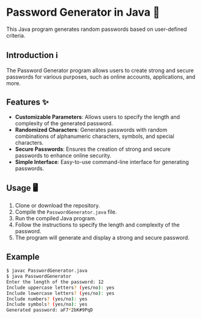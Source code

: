# Password Generator in Java 🎉

This Java program generates random passwords based on user-defined criteria.

## Introduction ℹ️

The Password Generator program allows users to create strong and secure passwords for various purposes, such as online accounts, applications, and more.

## Features ✨

- **Customizable Parameters**: Allows users to specify the length and complexity of the generated password.
- **Randomized Characters**: Generates passwords with random combinations of alphanumeric characters, symbols, and special characters.
- **Secure Passwords**: Ensures the creation of strong and secure passwords to enhance online security.
- **Simple Interface**: Easy-to-use command-line interface for generating passwords.

## Usage 🖥️

1. Clone or download the repository.
2. Compile the `PasswordGenerator.java` file.
3. Run the compiled Java program.
4. Follow the instructions to specify the length and complexity of the password.
5. The program will generate and display a strong and secure password.

## Example

```bash
$ javac PasswordGenerator.java
$ java PasswordGenerator
Enter the length of the password: 12
Include uppercase letters? (yes/no): yes
Include lowercase letters? (yes/no): yes
Include numbers? (yes/no): yes
Include symbols? (yes/no): yes
Generated password: aF7*2bK#9PqD

